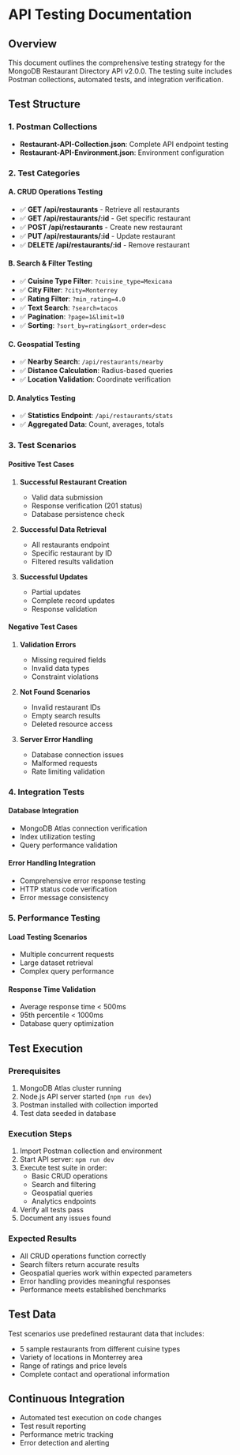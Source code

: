 # API Testing Documentation

## Overview
This document outlines the comprehensive testing strategy for the MongoDB Restaurant Directory API v2.0.0. The testing suite includes Postman collections, automated tests, and integration verification.

## Test Structure

### 1. Postman Collections
- **Restaurant-API-Collection.json**: Complete API endpoint testing
- **Restaurant-API-Environment.json**: Environment configuration

### 2. Test Categories

#### A. CRUD Operations Testing
- ✅ **GET /api/restaurants** - Retrieve all restaurants
- ✅ **GET /api/restaurants/:id** - Get specific restaurant
- ✅ **POST /api/restaurants** - Create new restaurant
- ✅ **PUT /api/restaurants/:id** - Update restaurant
- ✅ **DELETE /api/restaurants/:id** - Remove restaurant

#### B. Search & Filter Testing
- ✅ **Cuisine Type Filter**: `?cuisine_type=Mexicana`
- ✅ **City Filter**: `?city=Monterrey`
- ✅ **Rating Filter**: `?min_rating=4.0`
- ✅ **Text Search**: `?search=tacos`
- ✅ **Pagination**: `?page=1&limit=10`
- ✅ **Sorting**: `?sort_by=rating&sort_order=desc`

#### C. Geospatial Testing
- ✅ **Nearby Search**: `/api/restaurants/nearby`
- ✅ **Distance Calculation**: Radius-based queries
- ✅ **Location Validation**: Coordinate verification

#### D. Analytics Testing
- ✅ **Statistics Endpoint**: `/api/restaurants/stats`
- ✅ **Aggregated Data**: Count, averages, totals

### 3. Test Scenarios

#### Positive Test Cases
1. **Successful Restaurant Creation**
   - Valid data submission
   - Response verification (201 status)
   - Database persistence check

2. **Successful Data Retrieval**
   - All restaurants endpoint
   - Specific restaurant by ID
   - Filtered results validation

3. **Successful Updates**
   - Partial updates
   - Complete record updates
   - Response validation

#### Negative Test Cases
1. **Validation Errors**
   - Missing required fields
   - Invalid data types
   - Constraint violations

2. **Not Found Scenarios**
   - Invalid restaurant IDs
   - Empty search results
   - Deleted resource access

3. **Server Error Handling**
   - Database connection issues
   - Malformed requests
   - Rate limiting validation

### 4. Integration Tests

#### Database Integration
- MongoDB Atlas connection verification
- Index utilization testing
- Query performance validation

#### Error Handling Integration
- Comprehensive error response testing
- HTTP status code verification
- Error message consistency

### 5. Performance Testing

#### Load Testing Scenarios
- Multiple concurrent requests
- Large dataset retrieval
- Complex query performance

#### Response Time Validation
- Average response time < 500ms
- 95th percentile < 1000ms
- Database query optimization

## Test Execution

### Prerequisites
1. MongoDB Atlas cluster running
2. Node.js API server started (`npm run dev`)
3. Postman installed with collection imported
4. Test data seeded in database

### Execution Steps
1. Import Postman collection and environment
2. Start API server: `npm run dev`
3. Execute test suite in order:
   - Basic CRUD operations
   - Search and filtering
   - Geospatial queries
   - Analytics endpoints
4. Verify all tests pass
5. Document any issues found

### Expected Results
- All CRUD operations function correctly
- Search filters return accurate results
- Geospatial queries work within expected parameters
- Error handling provides meaningful responses
- Performance meets established benchmarks

## Test Data
Test scenarios use predefined restaurant data that includes:
- 5 sample restaurants from different cuisine types
- Variety of locations in Monterrey area
- Range of ratings and price levels
- Complete contact and operational information

## Continuous Integration
- Automated test execution on code changes
- Test result reporting
- Performance metric tracking
- Error detection and alerting